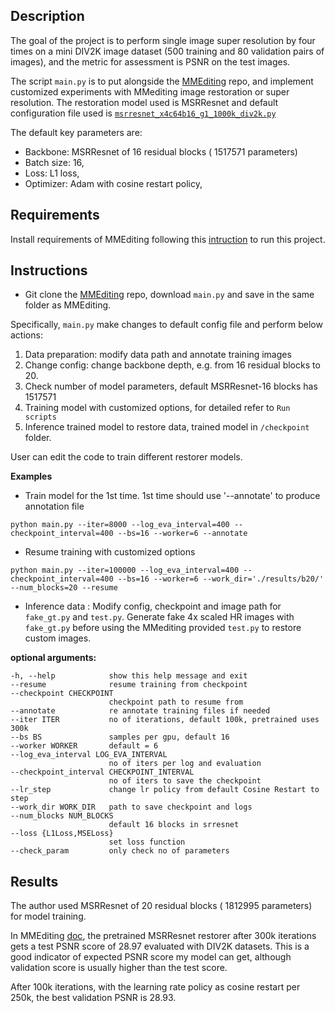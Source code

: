 ## Description
The goal of the project is to perform single image super resolution by four times on a mini DIV2K image dataset (500 training and 80 validation pairs of images), and the metric for assessment is PSNR on the test images. 

The script `main.py` is to put alongside the [MMEditing](https://github.com/open-mmlab/mmediting) repo, and implement customized experiments with MMediting image restoration or super resolution. The restoration model used is MSRResnet and default configuration file used is [`msrresnet_x4c64b16_g1_1000k_div2k.py`](https://github.com/open-mmlab/mmediting/blob/master/configs/restorers/srresnet_srgan/msrresnet_x4c64b16_g1_1000k_div2k.py)

The default key parameters are: 
-	Backbone: MSRResnet of 16 residual blocks ( 1517571 parameters)
-	Batch size:  16, 
-	Loss: L1 loss, 
-	Optimizer: Adam with cosine restart policy, 

## Requirements
Install requirements of MMEditing following this [intruction](https://github.com/open-mmlab/mmediting/blob/master/docs/install.md) to run this project.

## Instructions
- Git clone the [MMEditing](https://github.com/open-mmlab/mmediting) repo, download `main.py` and save in the same folder as MMEditing. 

Specifically, `main.py` make changes to default config file and perform below actions:
1. Data preparation: modify data path and annotate training images
2. Change config: change backbone depth, e.g. from 16 residual blocks to 20.
3. Check number of model parameters, default MSRResnet-16 blocks has 1517571 
4. Training model with customized options, for detailed refer to `Run scripts`
5. Inference trained model to restore data, trained model in `/checkpoint` folder. 

User can edit the code to train different restorer models.

**Examples**
- Train model for the 1st time. 1st time should use '--annotate' to produce annotation file

`python main.py --iter=8000 --log_eva_interval=400 --checkpoint_interval=400 --bs=16 --worker=6 --annotate`
- Resume training with customized options

`python main.py --iter=100000 --log_eva_interval=400 --checkpoint_interval=400 --bs=16 --worker=6 --work_dir='./results/b20/' --num_blocks=20 --resume`

- Inference data : Modify config, checkpoint and image path for `fake_gt.py` and  `test.py`. Generate fake 4x scaled HR images with `fake_gt.py` before using the MMediting provided `test.py` to restore custom images.

 
 

**optional arguments:**
  ```buildoutcfg
  -h, --help            show this help message and exit
  --resume              resume training from checkpoint
  --checkpoint CHECKPOINT
                        checkpoint path to resume from
  --annotate            re annotate training files if needed
  --iter ITER           no of iterations, default 100k, pretrained uses 300k
  --bs BS               samples per gpu, default 16
  --worker WORKER       default = 6
  --log_eva_interval LOG_EVA_INTERVAL
                        no of iters per log and evaluation
  --checkpoint_interval CHECKPOINT_INTERVAL
                        no of iters to save the checkpoint
  --lr_step             change lr policy from default Cosine Restart to step
  --work_dir WORK_DIR   path to save checkpoint and logs
  --num_blocks NUM_BLOCKS
                        default 16 blocks in srresnet
  --loss {L1Loss,MSELoss}
                        set loss function
  --check_param         only check no of parameters
```


## Results

The author used MSRResnet of 20 residual blocks ( 1812995 parameters) for model training. 

In MMEditing [doc](https://github.com/open-mmlab/mmediting/tree/master/configs/restorers/srresnet_srgan), the pretrained MSRResnet restorer after 300k iterations gets a test PSNR score of 28.97 evaluated with DIV2K datasets. This is a good indicator of expected PSNR score my model can get, although validation score is usually higher than the test score.

After 100k iterations, with the learning rate policy as cosine restart per 250k, the best validation PSNR is 28.93.


